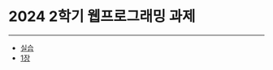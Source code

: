# 2024 2학기 웹프로그래밍 과제 
---
+ [실습](https://github.com/FB1937/Study-WebP/tree/master/class)
+ [1장](https://github.com/FB1937/Study-WebP/tree/master/0910)
